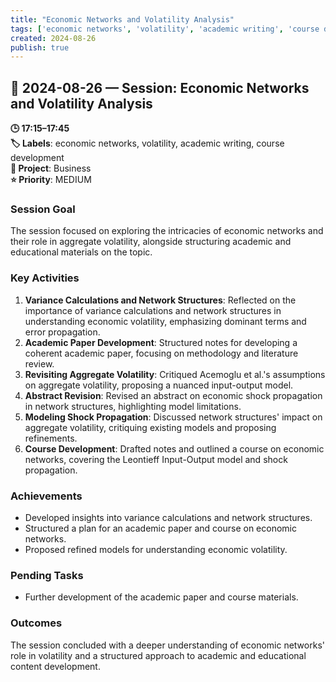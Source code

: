 ```yaml
---
title: "Economic Networks and Volatility Analysis"
tags: ['economic networks', 'volatility', 'academic writing', 'course development']
created: 2024-08-26
publish: true
---
```


## 📅 2024-08-26 — Session: Economic Networks and Volatility Analysis

**🕒 17:15–17:45**  
**🏷️ Labels**: economic networks, volatility, academic writing, course development  
**📂 Project**: Business  
**⭐ Priority**: MEDIUM  


### Session Goal
The session focused on exploring the intricacies of economic networks and their role in aggregate volatility, alongside structuring academic and educational materials on the topic.

### Key Activities
1. **Variance Calculations and Network Structures**: Reflected on the importance of variance calculations and network structures in understanding economic volatility, emphasizing dominant terms and error propagation.
2. **Academic Paper Development**: Structured notes for developing a coherent academic paper, focusing on methodology and literature review.
3. **Revisiting Aggregate Volatility**: Critiqued Acemoglu et al.'s assumptions on aggregate volatility, proposing a nuanced input-output model.
4. **Abstract Revision**: Revised an abstract on economic shock propagation in network structures, highlighting model limitations.
5. **Modeling Shock Propagation**: Discussed network structures' impact on aggregate volatility, critiquing existing models and proposing refinements.
6. **Course Development**: Drafted notes and outlined a course on economic networks, covering the Leontieff Input-Output model and shock propagation.

### Achievements
- Developed insights into variance calculations and network structures.
- Structured a plan for an academic paper and course on economic networks.
- Proposed refined models for understanding economic volatility.

### Pending Tasks
- Further development of the academic paper and course materials.

### Outcomes
The session concluded with a deeper understanding of economic networks' role in volatility and a structured approach to academic and educational content development.
